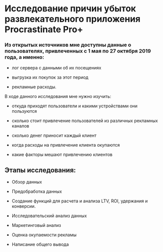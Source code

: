 # Исследование причин убыток развлекательного приложения Procrastinate Pro+


### Из открытых источников мне доступны данные о пользователях, привлеченных с 1 мая по 27 октября 2019 года, а именно:
    
    
* лог сервера с данными об их посещениях
    
    
* выгрузка их покупок за этот период
    
    
* рекламные расходы.

В ходе данного исследования мне нужно изучить:
    
    
* откуда приходят пользователи и какими устройствами они пользуются
    
    
* сколько стоит привлечение пользователей из различных рекламных каналов
    
    
* сколько денег приносит каждый клиент
    
    
* когда расходы на привлечение клиента окупаются
    
    
* какие факторы мешают привлечению клиентов
   
## Этапы исследования:

* Обзор данных
    
* Предобработка данных 
    
* Создание функций для расчета и анализа LTV, ROI, удержания и конверсии.
    
* Исследовательский анализ данных
* Маркетинговый анализ
* Оценка окупаемости рекламы  
* Написание общего вывода
    
